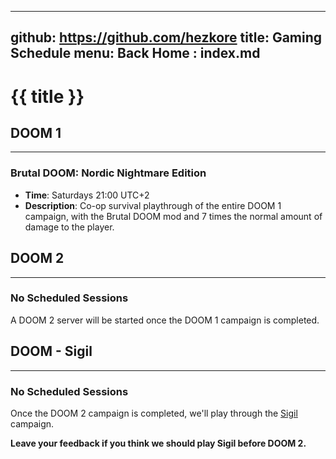 -----------------------------------------------------------------------------
github: https://github.com/hezkore
title: Gaming Schedule
menu:
  Back Home  : index.md
-----------------------------------------------------------------------------

# {{ title }}

## DOOM 1
---

### Brutal DOOM: Nordic Nightmare Edition
- **Time**: Saturdays 21:00 UTC+2
- **Description**: Co-op survival playthrough of the entire DOOM 1 campaign, with the Brutal DOOM mod and 7 times the normal amount of damage to the player.

## DOOM 2
---

### No Scheduled Sessions
A DOOM 2 server will be started once the DOOM 1 campaign is completed.

## DOOM - Sigil
---

### No Scheduled Sessions
Once the DOOM 2 campaign is completed, we'll play through the [Sigil](https://www.romerogames.ie/si6il) campaign.

**Leave your feedback if you think we should play Sigil before DOOM 2.**